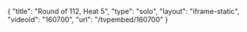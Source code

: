 {
    "title": "Round of 112, Heat 5",
    "type": "solo",
    "layout": "iframe-static",
    "videoId": "160700",
    "url": "\/tvpembed\/160700"
}